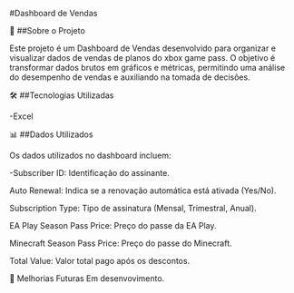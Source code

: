 #Dashboard de Vendas

📌 ##Sobre o Projeto

Este projeto é um Dashboard de Vendas desenvolvido para organizar e visualizar dados de vendas de planos do xbox game pass. O objetivo é transformar dados brutos em gráficos e métricas, permitindo uma análise do desempenho de vendas e auxiliando na tomada de decisões.

🛠️ ##Tecnologias Utilizadas

-Excel

📊 ##Dados Utilizados

Os dados utilizados no dashboard incluem:

-Subscriber ID: Identificação do assinante.

Auto Renewal: Indica se a renovação automática está ativada (Yes/No).

Subscription Type: Tipo de assinatura (Mensal, Trimestral, Anual).

EA Play Season Pass Price: Preço do passe da EA Play.

Minecraft Season Pass Price: Preço do passe do Minecraft.

Total Value: Valor total pago após os descontos.

📌 Melhorias Futuras
Em desenvovimento.
 
